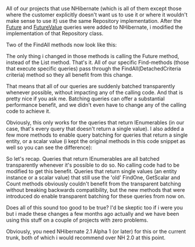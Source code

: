 All of our projects that use NHibernate (which is all of them except those where the customer explicitly doesn't want us to use it or where it wouldn't make sense to use it) use the same Repository implementation.  After the <a href="http://davybrion.com/blog/2009/01/nhibernate-and-future-queries/">Future</a> and <a href="http://davybrion.com/blog/2009/01/nhibernate-and-future-queries-part-2/">FutureValue</a> queries were added to NHibernate, i modified the implementation of that Repository class.  

Two of the FindAll methods now look like this:

<script src="https://gist.github.com/3684539.js?file=s1.cs"></script>

The only thing i changed in those methods is calling the Future method, instead of the List method.  That's it.  All of our specific Find-methods (those that execute specific queries) pass through the FindAll(DetachedCriteria criteria) method so they all benefit from this change.  

That means that all of our queries are suddenly batched transparently whenever possible, without impacting any of the calling code.  And that is pretty nice if you ask me.  Batching queries can offer a substantial performance benefit, and we didn't even have to change any of the calling code to achieve it.  

Obviously, this only works for the queries that return IEnumerables (in our case, that's every query that doesn't return a single value).  I also added a few more methods to enable query batching for queries that return a single entity, or a scalar value (i kept the original methods in this code snippet as well so you can see the difference):

<script src="https://gist.github.com/3684539.js?file=s2.cs"></script>

So let's recap.  Queries that return IEnumerables are all batched transparently whenever it's possible to do so.  No calling code had to be modified to get this benefit.  Queries that return single values (an entity instance or a scalar value) that still use the 'old' FindOne, GetScalar and Count methods obviously couldn't benefit from the transparent batching without breaking backwards compatibility, but the new methods that were introduced do enable transparent batching for these queries from now on.

Does all of this sound too good to be true? I'd be skeptic too if i were you but i made these changes a few months ago actually and we have been using this stuff on a couple of projects with zero problems.  

Obviously, you need NHibernate 2.1 Alpha 1 (or later) for this or the current trunk, both of which i would recommend over NH 2.0 at this point.